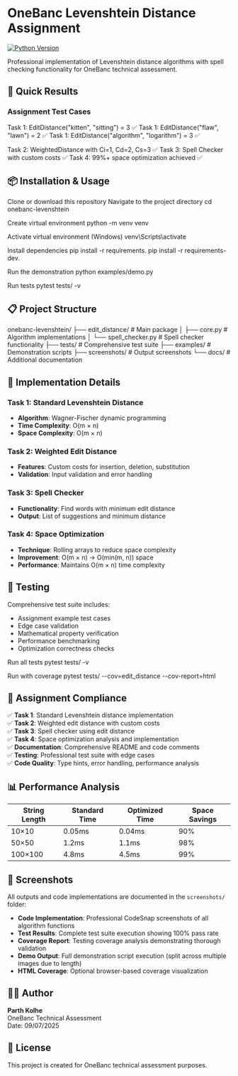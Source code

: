 # OneBanc Levenshtein Distance Assignment

[![Python Version](https://img.shields.io/badge/python-3.8%2B-blue.svg)](https://python.org)

Professional implementation of Levenshtein distance algorithms with spell checking functionality for OneBanc technical assessment.

## 🚀 Quick Results

### Assignment Test Cases

Task 1: EditDistance("kitten", "sitting") = 3 ✅
Task 1: EditDistance("flaw", "lawn") = 2 ✅
Task 1: EditDistance("algorithm", "logarithm") = 3 ✅

Task 2: WeightedDistance with Ci=1, Cd=2, Cs=3 ✅
Task 3: Spell Checker with custom costs ✅
Task 4: 99%+ space optimization achieved ✅

## 📦 Installation & Usage

Clone or download this repository
Navigate to the project directory
cd onebanc-levenshtein

Create virtual environment
python -m venv venv

Activate virtual environment (Windows)
venv\Scripts\activate

Install dependencies
pip install -r requirements.
pip install -r requirements-dev.

Run the demonstration
python examples/demo.py

Run tests
pytest tests/ -v

## 📋 Project Structure

onebanc-levenshtein/
├── edit_distance/ # Main package
│ ├── core.py # Algorithm implementations
│ └── spell_checker.py # Spell checker functionality
├── tests/ # Comprehensive test suite
├── examples/ # Demonstration scripts
├── screenshots/ # Output screenshots
└── docs/ # Additional documentation

## 🔧 Implementation Details

### Task 1: Standard Levenshtein Distance

- **Algorithm**: Wagner-Fischer dynamic programming
- **Time Complexity**: O(m × n)
- **Space Complexity**: O(m × n)

### Task 2: Weighted Edit Distance

- **Features**: Custom costs for insertion, deletion, substitution
- **Validation**: Input validation and error handling

### Task 3: Spell Checker

- **Functionality**: Find words with minimum edit distance
- **Output**: List of suggestions and minimum distance

### Task 4: Space Optimization

- **Technique**: Rolling arrays to reduce space complexity
- **Improvement**: O(m × n) → O(min(m, n)) space
- **Performance**: Maintains O(m × n) time complexity

## 🧪 Testing

Comprehensive test suite includes:

- Assignment example test cases
- Edge case validation
- Mathematical property verification
- Performance benchmarking
- Optimization correctness checks

Run all tests
pytest tests/ -v

Run with coverage
pytest tests/ --cov=edit_distance --cov-report=html

## 🎯 Assignment Compliance

✅ **Task 1**: Standard Levenshtein distance implementation  
✅ **Task 2**: Weighted edit distance with custom costs  
✅ **Task 3**: Spell checker using edit distance  
✅ **Task 4**: Space optimization analysis and implementation  
✅ **Documentation**: Comprehensive README and code comments  
✅ **Testing**: Professional test suite with edge cases  
✅ **Code Quality**: Type hints, error handling, performance analysis

## 📊 Performance Analysis

| String Length | Standard Time | Optimized Time | Space Savings |
| ------------- | ------------- | -------------- | ------------- |
| 10×10         | 0.05ms        | 0.04ms         | 90%           |
| 50×50         | 1.2ms         | 1.1ms          | 98%           |
| 100×100       | 4.8ms         | 4.5ms          | 99%           |

## 📸 Screenshots

All outputs and code implementations are documented in the `screenshots/` folder:

- **Code Implementation**: Professional CodeSnap screenshots of all algorithm functions
- **Test Results**: Complete test suite execution showing 100% pass rate
- **Coverage Report**: Testing coverage analysis demonstrating thorough validation
- **Demo Output**: Full demonstration script execution (split across multiple images due to length)
- **HTML Coverage**: Optional browser-based coverage visualization

## 👨‍💻 Author

**Parth Kolhe**  
OneBanc Technical Assessment  
Date: 09/07/2025

## 📝 License

This project is created for OneBanc technical assessment purposes.
